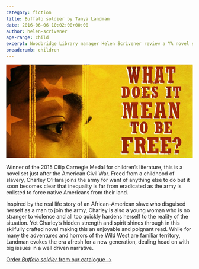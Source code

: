 ```yaml
---
category: fiction
title: Buffalo soldier by Tanya Landman
date: 2016-06-06 10:02:00+00:00
author: helen-scrivener
age-range: child
excerpt: Woodbridge Library manager Helen Scrivener review a YA novel set in 19th century USA.
breadcrumb: children
---
```

![Buffalo soldier by Tanya Landman](/images/featured/featured-buffalo-soldier.jpg)

Winner of the 2015 Cilip Carnegie Medal for children’s literature, this is a novel set just after the American Civil War. Freed from a childhood of slavery, Charley O’Hara joins the army for want of anything else to do but it soon becomes clear that inequality is far from eradicated as the army is enlisted to force native Americans from their land.

Inspired by the real life story of an African-American slave who disguised herself as a man to join the army, Charley is also a young woman who is no stranger to violence and all too quickly hardens herself to the reality of the situation. Yet Charley’s hidden strength and spirit shines through in this skilfully crafted novel making this an enjoyable and poignant read. While for many the adventures and horrors of the Wild West are familiar territory, Landman evokes the era afresh for a new generation, dealing head on with big issues in a well driven narrative.

[Order <cite>Buffalo soldier</cite> from our catalogue →](https://suffolk.spydus.co.uk/cgi-bin/spydus.exe/ENQ/OPAC/BIBENQ/20215434?QRY=CTIBIB%3C%20IRN(200932)&amp;QRYTEXT=Buffalo%20soldier)

